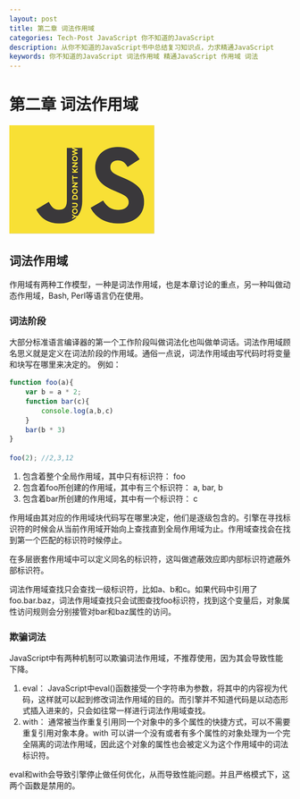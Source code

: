 ```yaml
---
layout: post
title: 第二章 词法作用域
categories: Tech-Post JavaScript 你不知道的JavaScript
description: 从你不知道的JavaScript书中总结复习知识点，力求精通JavaScript
keywords: 你不知道的JavaScript 词法作用域 精通JavaScript 作用域 词法
---
```


# 第二章 词法作用域

![book](/images/blog/you_dont_know_js.png)

## 词法作用域

作用域有两种工作模型，一种是词法作用域，也是本章讨论的重点，另一种叫做动态作用域，Bash, Perl等语言仍在使用。

### 词法阶段
大部分标准语言编译器的第一个工作阶段叫做词法化也叫做单词话。词法作用域顾名思义就是定义在词法阶段的作用域。通俗一点说，词法作用域由写代码时将变量和块写在哪里来决定的。
例如：

```JavaScript
function foo(a){
    var b = a * 2;
    function bar(c){
        console.log(a,b,c)
    }
    bar(b * 3)
}

foo(2); //2,3,12
```

1. 包含着整个全局作用域，其中只有标识符： foo
2. 包含着foo所创建的作用域，其中有三个标识符： a, bar, b
3. 包含着bar所创建的作用域，其中有一个标识符： c

作用域由其对应的作用域块代码写在哪里决定，他们是逐级包含的。引擎在寻找标识符的时候会从当前作用域开始向上查找直到全局作用域为止。作用域查找会在找到第一个匹配的标识符时候停止。

在多层嵌套作用域中可以定义同名的标识符，这叫做遮蔽效应即内部标识符遮蔽外部标识符。

词法作用域查找只会查找一级标识符，比如a、b和c。如果代码中引用了foo.bar.baz，词法作用域查找只会试图查找foo标识符，找到这个变量后，对象属性访问规则会分别接管对bar和baz属性的访问。

### 欺骗词法
JavaScript中有两种机制可以欺骗词法作用域，不推荐使用，因为其会导致性能下降。

1. eval： JavaScript中eval()函数接受一个字符串为参数，将其中的内容视为代码，这样就可以起到修改词法作用域的目的。而引擎并不知道代码是以动态形式插入进来的，只会如往常一样进行词法作用域查找。
2. with： 通常被当作重复引用同一个对象中的多个属性的快捷方式，可以不需要重复引用对象本身。with 可以讲一个没有或者有多个属性的对象处理为一个完全隔离的词法作用域，因此这个对象的属性也会被定义为这个作用域中的词法标识符。

eval和with会导致引擎停止做任何优化，从而导致性能问题。并且严格模式下，这两个函数是禁用的。

